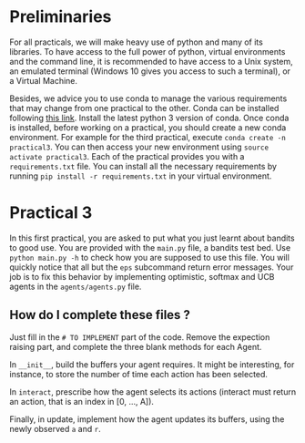 # Preliminaries
For all practicals, we will make heavy use of python and many of its
libraries. To have access to the full power of python, virtual environments
and the command line, it is recommended to have access to a Unix system, an
emulated terminal (Windows 10 gives you access to such a terminal), or a
Virtual Machine.

Besides, we advice you to use conda to manage the various requirements that may
change from one practical to the other. Conda can be installed following [this
link](https://conda.io/docs/install/quick.html). Install the latest python 3
version of conda. Once conda is installed, before working on a practical, you
should create a new conda environment. For example for the third practical,
execute `conda create -n practical3`. You can then access your new environment
using `source activate practical3`. Each of the practical provides you with a
`requirements.txt` file. You can install all the necessary requirements by
running `pip install -r requirements.txt` in your virtual environment.

# Practical 3
In this first practical, you are asked to put what you just learnt
about bandits to good use. You are provided with the `main.py` file,
a bandits test bed. Use `python main.py -h` to check how you are
supposed to use this file. You will quickly notice that all but the
`eps` subcommand return error messages. Your job is to fix this behavior
by implementing optimistic, softmax and UCB agents in the `agents/agents.py`
file. 

## How do I complete these files ?
Just fill in the `# TO IMPLEMENT` part of the
code. Remove the expection raising part, and 
complete the three blank methods for each Agent.

In `__init__`, build the buffers your agent requires.
It might be interesting, for instance, to store the
number of time each action has been selected.

In `interact`, prescribe how the agent selects its
actions (interact must return an action, that is
an index in [0, ..., A]).

Finally, in update, implement how the agent updates
its buffers, using the newly observed `a` and `r`.
